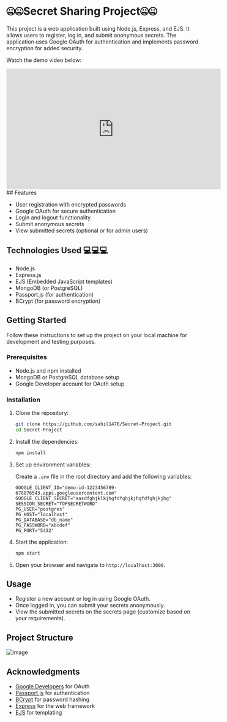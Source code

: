 # 🤐🤐Secret Sharing Project🤐🤐

This project is a web application built using Node.js, Express, and EJS. It allows users to register, log in, and submit anonymous secrets. The application uses Google OAuth for authentication and implements password encryption for added security.

Watch the demo video below:

<iframe width="560" height="315" src="https://www.canva.com/design/DAGLeAARK4E/-BpYRE88vUjXLY1Qa8ygHQ/view" frameborder="0" allow="accelerometer; autoplay; clipboard-write; encrypted-media; gyroscope; picture-in-picture" allowfullscreen></iframe>
## Features

- User registration with encrypted passwords
- Google OAuth for secure authentication
- Login and logout functionality
- Submit anonymous secrets
- View submitted secrets (optional or for admin users)

## Technologies Used 💻💻💻

- Node.js
- Express.js
- EJS (Embedded JavaScript templates)
- MongoDB (or PostgreSQL)
- Passport.js (for authentication)
- BCrypt (for password encryption)

## Getting Started

Follow these instructions to set up the project on your local machine for development and testing purposes.

### Prerequisites

- Node.js and npm installed
- MongoDB or PostgreSQL database setup
- Google Developer account for OAuth setup

### Installation

1. Clone the repository:

    ```bash
    git clone https://github.com/sahil1476/Secret-Project.git
    cd Secret-Project
    ```

2. Install the dependencies:

    ```bash
    npm install
    ```

3. Set up environment variables:

    Create a `.env` file in the root directory and add the following variables:

    ```plaintext
    GOOGLE_CLIENT_ID="demo-id-1223456789-678876543.apps.googleusercontent.com"
    GOOGLE_CLIENT_SECRET="aasdfghjklkjhgfdfghjkjhgfdfghjkjhg"
    SESSION_SECRET="TOPSECRETWORD"
    PG_USER="postgres"
    PG_HOST="localhost"
    PG_DATABASE="db_name"
    PG_PASSWORD="abcdef"
    PG_PORT="5432"
    ```

4. Start the application:

    ```bash
    npm start
    ```

5. Open your browser and navigate to `http://localhost:3000`.

## Usage

- Register a new account or log in using Google OAuth.
- Once logged in, you can submit your secrets anonymously.
- View the submitted secrets on the secrets page (customize based on your requirements).

## Project Structure

![image](https://github.com/user-attachments/assets/f88ee11e-0407-4a26-8e67-579c10b6f921)


## Acknowledgments

- [Google Developers](https://developers.google.com/) for OAuth
- [Passport.js](http://www.passportjs.org/) for authentication
- [BCrypt](https://www.npmjs.com/package/bcrypt) for password hashing
- [Express](https://expressjs.com/) for the web framework
- [EJS](https://ejs.co/) for templating

